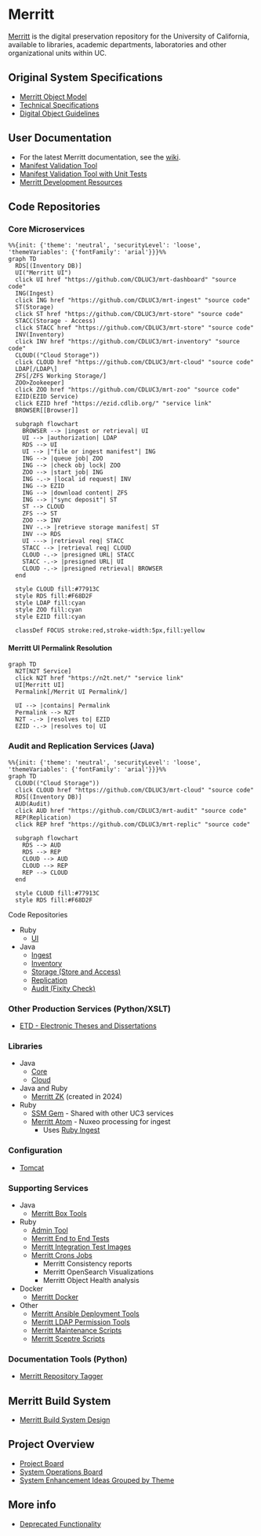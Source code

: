 # Merritt 

[Merritt](https://merritt.cdlib.org) is the digital preservation repository for the University of California, available to libraries, academic departments, laboratories and other organizational units within UC. 

## Original System Specifications
- [Merritt Object Model](https://github.com/CDLUC3/mrt-doc/blob/main/doc/Merritt-object-modeling-latest.pdf)
- [Technical Specifications](https://github.com/CDLUC3/mrt-doc/wiki/Technical-Documentation)
- [Digital Object Guidelines](https://github.com/CDLUC3/mrt-doc/blob/main/doc/cdl_gdo_v2021.pdf)

## User Documentation
- For the latest Merritt documentation, see the [wiki](https://github.com/cdluc3/mrt-doc/wiki).
- [Manifest Validation Tool](https://cdluc3.github.io/mrt-doc/manifest/index.html)
- [Manifest Validation Tool with Unit Tests](https://cdluc3.github.io/mrt-doc/manifest/index.html?unittest=1)
- [Merritt Development Resources](https://merritt.uc3dev.cdlib.org/)

## Code Repositories

### Core Microservices 

```mermaid
%%{init: {'theme': 'neutral', 'securityLevel': 'loose', 'themeVariables': {'fontFamily': 'arial'}}}%%
graph TD
  RDS[(Inventory DB)]
  UI("Merritt UI")
  click UI href "https://github.com/CDLUC3/mrt-dashboard" "source code"
  ING(Ingest)
  click ING href "https://github.com/CDLUC3/mrt-ingest" "source code"
  ST(Storage)
  click ST href "https://github.com/CDLUC3/mrt-store" "source code"
  STACC(Storage - Access)
  click STACC href "https://github.com/CDLUC3/mrt-store" "source code"
  INV(Inventory)
  click INV href "https://github.com/CDLUC3/mrt-inventory" "source code"
  CLOUD(("Cloud Storage"))
  click CLOUD href "https://github.com/CDLUC3/mrt-cloud" "source code"
  LDAP[/LDAP\]
  ZFS[/ZFS Working Storage/]
  ZOO>Zookeeper]
  click ZOO href "https://github.com/CDLUC3/mrt-zoo" "source code"
  EZID(EZID Service)
  click EZID href "https://ezid.cdlib.org/" "service link"
  BROWSER[[Browser]]

  subgraph flowchart
    BROWSER --> |ingest or retrieval| UI
    UI --> |authorization| LDAP
    RDS --> UI
    UI --> |"file or ingest manifest"| ING
    ING --> |queue job| ZOO
    ING --> |check obj lock| ZOO
    ZOO --> |start job| ING
    ING -.-> |local id request| INV
    ING --> EZID
    ING --> |download content| ZFS
    ING --> |"sync deposit"| ST
    ST --> CLOUD
    ZFS --> ST
    ZOO --> INV
    INV -.-> |retrieve storage manifest| ST
    INV --> RDS
    UI ---> |retrieval req| STACC
    STACC --> |retrieval req| CLOUD
    CLOUD -.-> |presigned URL| STACC
    STACC -.-> |presigned URL| UI
    CLOUD -.-> |presigned retrieval| BROWSER
  end

  style CLOUD fill:#77913C
  style RDS fill:#F68D2F
  style LDAP fill:cyan
  style ZOO fill:cyan
  style EZID fill:cyan
  
  classDef FOCUS stroke:red,stroke-width:5px,fill:yellow
```

#### Merritt UI Permalink Resolution
```mermaid
graph TD
  N2T[N2T Service]
  click N2T href "https://n2t.net/" "service link"
  UI[Merritt UI]
  Permalink[/Merrit UI Permalink/]

  UI --> |contains| Permalink
  Permalink --> N2T
  N2T -.-> |resolves to| EZID
  EZID -.-> |resolves to| UI
```

### Audit and Replication Services (Java)

```mermaid
%%{init: {'theme': 'neutral', 'securityLevel': 'loose', 'themeVariables': {'fontFamily': 'arial'}}}%%
graph TD
  CLOUD(("Cloud Storage"))
  click CLOUD href "https://github.com/CDLUC3/mrt-cloud" "source code"
  RDS[(Inventory DB)]
  AUD(Audit)
  click AUD href "https://github.com/CDLUC3/mrt-audit" "source code"
  REP(Replication)
  click REP href "https://github.com/CDLUC3/mrt-replic" "source code"

  subgraph flowchart
    RDS --> AUD
    RDS --> REP
    CLOUD --> AUD
    CLOUD --> REP
    REP --> CLOUD
  end

  style CLOUD fill:#77913C
  style RDS fill:#F68D2F
```

Code Repositories
- Ruby
  - [UI](https://github.com/CDLUC3/mrt-dashboard)
- Java
  - [Ingest](https://github.com/CDLUC3/mrt-ingest)
  - [Inventory](https://github.com/CDLUC3/mrt-inventory)
  - [Storage (Store and Access)](https://github.com/CDLUC3/mrt-store)
  - [Replication](https://github.com/CDLUC3/mrt-replic)
  - [Audit (Fixity Check)](https://github.com/CDLUC3/mrt-audit)

### Other Production Services (Python/XSLT)
- [ETD - Electronic Theses and Dissertations](https://github.com/CDLUC3/uc3-etds)

### Libraries
- Java
  - [Core](https://github.com/CDLUC3/mrt-core2)
  - [Cloud](https://github.com/CDLUC3/mrt-cloud)
- Java and Ruby 
  - [Merritt ZK](https://github.com/CDLUC3/mrt-zk) (created in 2024)
- Ruby
  - [SSM Gem](https://github.com/CDLUC3/uc3-ssm) - Shared with other UC3 services
  - [Merritt Atom](https://github.com/cdluc3/mrt-atom) - Nuxeo processing for ingest
    - Uses [Ruby Ingest](https://github.com/CDLUC3/mrt-ingest-ruby)

### Configuration
- [Tomcat](https://github.com/CDLUC3/mrt-tomcat)

### Supporting Services
- Java 
  - [Merritt Box Tools](https://github.com/CDLUC3/mrt-box) 
- Ruby
  - [Admin Tool](https://github.com/CDLUC3/mrt-admin-lambda)
  - [Merritt End to End Tests](https://github.com/CDLUC3/mrt-integ-tests)
  - [Merritt Integration Test Images](https://github.com/CDLUC3/merritt-docker/tree/main/mrt-inttest-services)
  - [Merritt Crons Jobs](https://github.com/CDLUC3/mrt-cron)
    - Merritt Consistency reports
    - Merritt OpenSearch Visualizations
    - Merritt Object Health analysis
- Docker
  - [Merritt Docker](https://github.com/CDLUC3/merritt-docker)
- Other
  - [Merritt Ansible Deployment Tools](https://github.com/CDLUC3/mrt-ansible-service-restart)  
  - [Merritt LDAP Permission Tools](https://github.com/CDLUC3/merritt_ldap_tools)
  - [Merritt Maintenance Scripts](https://github.com/CDLUC3/mrt-maint)
  - [Merritt Sceptre Scripts](https://github.com/CDLUC3/mrt-sceptre)

### Documentation Tools (Python)
-  [Merritt Repository Tagger](https://github.com/CDLUC3/mrt-repo-tagger)

## Merritt Build System
- [Merritt Build System Design](https://github.com/CDLUC3/mrt-doc/tree/main/design/aws-build)

## Project Overview
- [Project Board](https://github.com/CDLUC3/mrt-doc/projects/1)
- [System Operations Board](https://github.com/CDLUC3/mrt-doc/projects/4)
- [System Enhancement Ideas Grouped by Theme](https://github.com/CDLUC3/mrt-doc/milestones)

## More info
- [Deprecated Functionality](deprecated_functionality.md)

